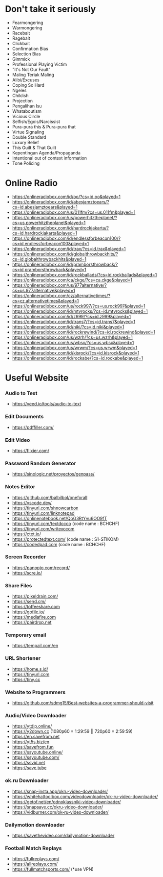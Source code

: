 









# Don't take it seriously
- Fearmongering
- Warmongering
- Racebait
- Ragebait
- Clickbait
- Confirmation Bias
- Selection Bias
- Gimmick
- Professional Playing Victim
- "It's Not Our Fault"
- Maling Teriak Maling
- Alibi/Excuses
- Coping So Hard
- Ngeles
- Childish
- Projection
- Pengalihan Isu
- Whataboutism
- Vicious Circle
- Selfish/Egois/Narcissist
- Pura-pura this & Pura-pura that
- Virtue Signaling
- Double Standard
- Luxury Belief
- This Guilt & That Guilt
- Kepentingan Agenda/Propaganda
- Intentional out of context information
- Tone Policing

# Online Radio
- https://onlineradiobox.com/id/oo/?cs=id.oo&played=1
- https://onlineradiobox.com/id/abesjamztoears/?cs=id.abesjamztoears&played=1
- https://onlineradiobox.com/us/011fm/?cs=us.011fm&played=1
- https://onlineradiobox.com/us/powerhitztheplanet/?cs=us.powerhitztheplanet&played=1
- https://onlineradiobox.com/id/hardrockjakarta/?cs=id.hardrockjakarta&played=1
- https://onlineradiobox.com/id/endlessforbeacon100/?cs=id.endlessforbeacon100&played=1
- https://onlineradiobox.com/id/trax/?cs=id.trax&played=1
- https://onlineradiobox.com/id/globalthrowbackhits/?cs=id.globalthrowbackhits&played=1
- https://onlineradiobox.com/id/pramborsthrowback/?cs=id.pramborsthrowback&played=1
- https://onlineradiobox.com/id/rockballads/?cs=id.rockballads&played=1
- https://onlineradiobox.com/ca/ckge/?cs=ca.ckge&played=1
- https://onlineradiobox.com/us/977alternative/?cs=us.977alternative&played=1
- https://onlineradiobox.com/cz/alternativetimes/?cs=cz.alternativetimes&played=1
- https://onlineradiobox.com/us/rock997/?cs=us.rock997&played=1
- https://onlineradiobox.com/id/mtvrocks/?cs=id.mtvrocks&played=1
- https://onlineradiobox.com/id/z999/?cs=id.z999&played=1
- https://onlineradiobox.com/id/trans7/?cs=id.trans7&played=1
- https://onlineradiobox.com/id/niki/?cs=id.niki&played=1
- https://onlineradiobox.com/id/rockrewind/?cs=id.rockrewind&played=1
- https://onlineradiobox.com/us/wzrh/?cs=us.wzrh&played=1
- https://onlineradiobox.com/us/wbsx/?cs=us.wbsx&played=1
- https://onlineradiobox.com/us/wrwm/?cs=us.wrwm&played=1
- https://onlineradiobox.com/id/kisrock/?cs=id.kisrock&played=1
- https://onlineradiobox.com/id/rockabe/?cs=id.rockabe&played=1

# Useful Website

  ### Audio to Text
  - https://veed.io/tools/audio-to-text

  ### Edit Documents
  - https://pdffiller.com/

  ### Edit Video
  - https://flixier.com/

  ### Password Random Generator
  - https://sinologic.net/proyectos/genpass/

  ### Notes Editor
  - https://github.com/balbilbol/oneforall
  - https://vscode.dev/
  - https://tinyurl.com/shnowcarbon
  - https://tinyurl.com/linknotepad
  - https://onlinenotebook.net/QoG3RtYvu6OO9fT
  - https://tinyurl.com/textdocco              (code name : BCHCHF)
  - https://tinyurl.com/writexocom
  - https://ctxt.io/
  - https://protectedtext.com/                 (code name : S1-STIKOM)
  - https://codedpad.com                       (code name : BCHCHF)
     
  ### Screen Recorder
  - https://panopto.com/record/
  - https://scre.io/

  ### Share Files
  - https://pixeldrain.com/
  - https://send.cm/
  - https://toffeeshare.com
  - https://gofile.io/
  - https://mediafire.com
  - https://pairdrop.net

  ### Temporary email
  - https://tempail.com/en

  ### URL Shortener
  - https://home.s.id/
  - https://tinyurl.com
  - https://tiny.cc

  ### Website to Programmers
  - https://github.com/sdmg15/Best-websites-a-programmer-should-visit
  
  ### Audio/Video Downloader
  - https://ytdlp.online/
  - https://y2down.cc        (1080p60 = 1:29:59 || 720p60 = 2:59:59)
  - https://en.savefrom.net
  - https://yt5s.biz/en
  - https://savefrom.fun
  - https://ssyoutube.online/
  - https://ssyoutube.com/
  - https://ssvid.net
  - https://save.tube

  ### ok.ru Downloader
  - https://snap-insta.app/okru-video-downloader/
  - https://whitehattoolbox.com/videodownloader/ok-ru-video-downloader/
  - https://getof.net/en/odnoklassniki-video-downloader/
  - https://snapsave.cc/okru-video-downloader/
  - https://vidburner.com/ok-ru-video-downloader/

  ### Dailymotion downloader
  - https://savethevideo.com/dailymotion-downloader

  ### Football Match Replays
  - https://fullreplays.com/
  - https://allreplays.com/
  - https://fullmatchsports.com/ (*use VPN)
